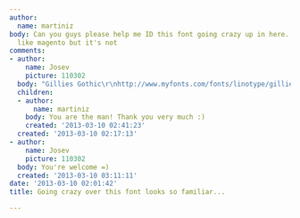 ```yaml
---
author:
  name: martiniz
body: Can you guys please help me ID this font going crazy up in here.  Looks a bit
  like magento but it's not
comments:
- author:
    name: Josev
    picture: 110302
  body: "Gillies Gothic\r\nhttp://www.myfonts.com/fonts/linotype/gillies-gothic/"
  children:
  - author:
      name: martiniz
    body: You are the man! Thank you very much :)
    created: '2013-03-10 02:41:23'
  created: '2013-03-10 02:17:13'
- author:
    name: Josev
    picture: 110302
  body: You're welcome =)
  created: '2013-03-10 03:11:11'
date: '2013-03-10 02:01:42'
title: Going crazy over this font looks so familiar...

---
```


